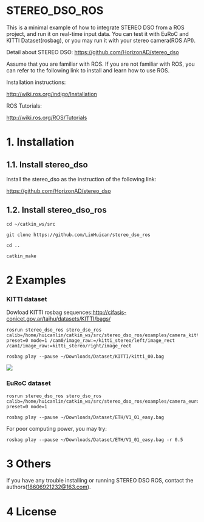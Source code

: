 # STEREO_DSO_ROS

This is a minimal example of how to integrate STEREO DSO from a ROS project, and run it on real-time input data. You can test it with EuRoC and KITTI Dataset(rosbag), or you may run it with your stereo camera(ROS API).

Detail about STEREO DSO: https://github.com/HorizonAD/stereo_dso

Assume that you are familiar with ROS. If you are not familiar with ROS, you can refer to the following link to install and learn how to use ROS.

Installation instructions:

http://wiki.ros.org/indigo/Installation

ROS Tutorials:

http://wiki.ros.org/ROS/Tutorials


# 1. Installation

## 1.1. Install stereo_dso

Install the stereo_dso as the instruction of the following link:

https://github.com/HorizonAD/stereo_dso

## 1.2. Install stereo_dso_ros

```
cd ~/catkin_ws/src

git clone https://github.com/LinHuican/stereo_dso_ros

cd ..

catkin_make
```

# 2 Examples

### KITTI dataset
Dowload KITTI rosbag sequences:http://cifasis-conicet.gov.ar/taihu/datasets/KITTI/bags/

```
rosrun stereo_dso_ros stero_dso_ros calib=/home/huicanlin/catkin_ws/src/stereo_dso_ros/examples/camera_kitti.txt preset=0 mode=1 /cam0/image_raw:=/kitti_stereo/left/image_rect /cam1/image_raw:=kitti_stereo/right/image_rect

rosbag play --pause ~/Downloads/Dataset/KITTI/kitti_00.bag
```

![](https://github.com/LinHuican/stereo_dso_ros/blob/master/stereo_dso_ros_kitti_00.png)


### EuRoC dataset

```
rosrun stereo_dso_ros stero_dso_ros calib=/home/huicanlin/catkin_ws/src/stereo_dso_ros/examples/camera_euroc.txt preset=0 mode=1
```

```
rosbag play --pause ~/Downloads/Dataset/ETH/V1_01_easy.bag
```

For poor computing power, you may try: 

```
rosbag play --pause ~/Downloads/Dataset/ETH/V1_01_easy.bag -r 0.5
```

# 3 Others

If you have any trouble installing or running STEREO DSO ROS, contact the authors(18606921232@163.com).

# 4 License

